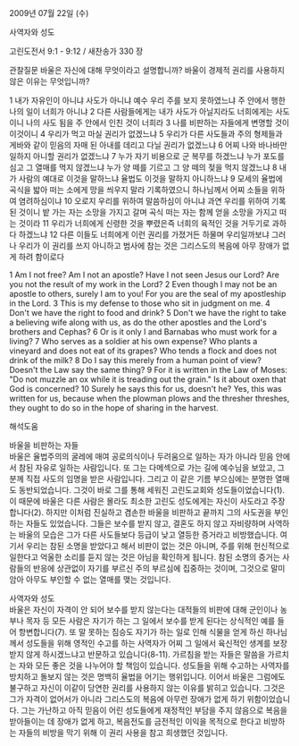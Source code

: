 2009년 07월 22일 (수)

사역자와 성도



고린도전서 9:1 - 9:12 / 새찬송가 330 장


관찰질문
바울은 자신에 대해 무엇이라고 설명합니까?
바울이 경제적 권리를 사용하지 않은 이유는 무엇입니까?

1 내가 자유인이 아니냐 사도가 아니냐 예수 우리 주를 보지 못하였느냐 주 안에서 행한 나의 일이 너희가 아니냐 2 다른 사람들에게는 내가 사도가 아닐지라도 너희에게는 사도이니 나의 사도 됨을 주 안에서 인친 것이 너희라 3 나를 비판하는 자들에게 변명할 것이 이것이니 4 우리가 먹고 마실 권리가 없겠느냐 5 우리가 다른 사도들과 주의 형제들과 게바와 같이 믿음의 자매 된 아내를 데리고 다닐 권리가 없겠느냐 6 어찌 나와 바나바만 일하지 아니할 권리가 없겠느냐 7 누가 자기 비용으로 군 복무를 하겠느냐 누가 포도를 심고 그 열매를 먹지 않겠느냐 누가 양 떼를 기르고 그 양 떼의 젖을 먹지 않겠느냐 8 내가 사람의 예대로 이것을 말하느냐 율법도 이것을 말하지 아니하느냐 9 모세의 율법에 곡식을 밟아 떠는 소에게 망을 씌우지 말라 기록하였으니 하나님께서 어찌 소들을 위하여 염려하심이냐 10 오로지 우리를 위하여 말씀하심이 아니냐 과연 우리를 위하여 기록된 것이니 밭 가는 자는 소망을 가지고 갈며 곡식 떠는 자는 함께 얻을 소망을 가지고 떠는 것이라 11 우리가 너희에게 신령한 것을 뿌렸은즉 너희의 육적인 것을 거두기로 과하다 하겠느냐 12 다른 이들도 너희에게 이런 권리를 가졌거든 하물며 우리일까보냐 그러나 우리가 이 권리를 쓰지 아니하고 범사에 참는 것은 그리스도의 복음에 아무 장애가 없게 하려 함이로다  

1 Am I not free? Am I not an apostle? Have I not seen Jesus our Lord? Are you not the result of my work in the Lord? 2 Even though I may not be an apostle to others, surely I am to you! For you are the seal of my apostleship in the Lord. 3 This is my defense to those who sit in judgment on me. 4 Don't we have the right to food and drink? 5 Don't we have the right to take a believing wife along with us, as do the other apostles and the Lord's brothers and Cephas? 6 Or is it only I and Barnabas who must work for a living? 7 Who serves as a soldier at his own expense? Who plants a vineyard and does not eat of its grapes? Who tends a flock and does not drink of the milk? 
8 Do I say this merely from a human point of view? Doesn't the Law say the same thing? 9 For it is written in the Law of Moses: "Do not muzzle an ox while it is treading out the grain." Is it about oxen that God is concerned? 10 Surely he says this for us, doesn't he? Yes, this was written for us, because when the plowman plows and the thresher threshes, they ought to do so in the hope of sharing in the harvest.

해석도움





바울을 비판하는 자들  
바울은 율법주의의 굴레에 매여 공로의식이나 두려움으로 일하는 자가 아니라 믿음 안에서 참된 자유로 일하는 사람입니다. 또 그는 다메섹으로 가는 길에 예수님을 보았고, 그분께 직접 사도의 임명을 받은 사람입니다. 그리고 이 같은 기름 부으심에는 분명한 열매도 동반되었습니다. 그것이 바로 그를 통해 세워진 고린도교회와 성도들이었습니다(1). 이 때문에 바울은 다른 사람은 몰라도 최소한 고린도 성도에게는 자신이 사도라고 주장합니다(2). 하지만 이처럼 진실하고 겸손한 바울을 비판하고 끝까지 그의 사도권을 부인하는 자들도 있었습니다. 그들은 보수를 받지 않고, 결혼도 하지 않고 자비량하며 사역하는 바울의 모습은 그가 다른 사도들보다 등급이 낮고 열등한 증거라고 비방했습니다. 여기서 우리는 참된 소명을 받았다고 해서 비판이 없는 것은 아니며, 주를 위해 헌신적으로 일한다고 억울한 소리를 듣지 않는 것은 아님을 확인하게 됩니다. 참된 소명의 증거는 사람들의 반응에 상관없이 자기를 부르신 주의 부르심에 집중하는 것이며, 그것으로 말미암아 아무도 부인할 수 없는 열매를 맺는 것입니다.           

사역자와 성도  
바울은 자신이 자격이 안 되어 보수를 받지 않는다는 대적들의 비판에 대해 군인이나 농부나 목자 등 모든 사람은 자기가 하는 그 일에서 보수를 받게 된다는 상식적인 예를 들어 항변합니다(7). 또 말 못하는 짐승도 자기가 하는 일로 인해 식물을 얻게 하신 하나님께서 성도들을 위해 영적인 수고를 하는 사역자가 어찌 그 일에서 육신적인 생계를 보장받지 않게 하시겠느냐고 반문하고 있습니다(8-11). 가르침을 받는 자들은 말씀을 가르치는 자와 모든 좋은 것을 나누어야 할 책임이 있습니다. 성도들을 위해 수고하는 사역자를 방치하고 돌보지 않는 것은 명백히 율법을 어기는 행위입니다. 이어서 바울은 그럼에도 불구하고 자신이 이같이 당연한 권리를 사용하지 않는 이유를 밝히고 있습니다. 그것은 그가 자격이 없어서가 아니라 그리스도의 복음에 아무런 장애가 없게 하기 위함이었습니다. 그는 가난하고 아직 믿음이 어린 성도들에게 재정적인 부담을 주지 않음으로 복음을 받아들이는 데 장애가 없게 하고, 복음전도를 금전적인 이익을 목적으로 한다고 비방하는 자들의 비방을 막기 위해 이 권리 사용을 참고 희생했던 것입니다.